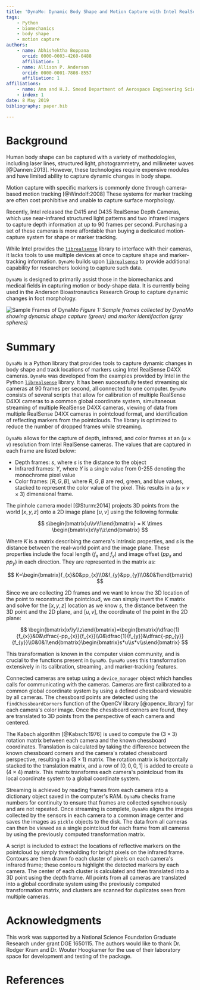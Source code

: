 ```yaml
---
title: 'DynaMo: Dynamic Body Shape and Motion Capture with Intel RealSense Cameras'
tags:
    - Python
    - biomechanics
    - body shape
    - motion capture
authors:
    - name: Abhishektha Boppana
      orcid: 0000-0003-4260-0488
      affiliation: 1
    - name: Allison P. Anderson
      orcid: 0000-0001-7808-8557
      affiliation: 1
affiliations:
    - name: Ann and H.J. Smead Department of Aerospace Engineering Sciences, University of Colorado Boulder
    - index: 1
date: 8 May 2019
bibliography: paper.bib

---
```


# Background 

Human body shape can be captured with a variety of methodologies, including laser lines, structured light, photogrammetry, and millimeter waves [@Dannen:2013].
However, these technologies require expensive modules and have limited ability to capture dynamic changes in body shape. 

Motion capture with specific markers is commonly done through camera-based motion tracking [@Windolf:2008]
These systems for marker tracking are often cost prohibitive and unable to capture surface morphology.

Recently, Intel released the D415 and D435 RealSense Depth Cameras, which use near-infrared structured light patterns and two infrared imagers to capture depth information at up to 90 frames per second.
Purchasing a set of these cameras is more affordable than buying a dedicated motion-capture system for shape or marker tracking.

While Intel provides the [``librealsense``](https://github.com/IntelRealSense/librealsense)  library to interface with their cameras, it lacks tools to use multiple devices at once to capture shape and marker-tracking information.
``DynaMo`` builds upon [``librealsense``](https://github.com/IntelRealSense/librealsense) to provide additional capability for researchers looking to capture such data.

``DynaMo`` is designed to primarily assist those in the biomechanics and medical fields in capturing motion or body-shape data. 
It is currently being used in the Anderson Bioastronautics Research Group to capture dynamic changes in foot morphology. 

![Sample Frames of DynaMo](documentation/sampleFrames.png)
*Figure 1: Sample frames collected by DynaMo showing dynamic shape capture (green) and marker identifaction (gray spheres)*

# Summary

``DynaMo`` is a Python library that provides tools to capture dynamic changes in body shape and track locations of markers using Intel RealSense D4XX cameras. 
``DynaMo`` was developed from the examples provided by Intel in the Python [``librealsense``](https://github.com/IntelRealSense/librealsense) library. It has been successfully tested streaming six cameras at 90 frames per second, all connected to one computer. 
``DynaMo`` consists of several scripts that allow for calibration of multiple RealSense D4XX cameras to a common global coordinate system, simultaneous streaming of multiple RealSense D4XX cameras, viewing of data from multiple RealSense D4XX cameras in pointcloud format, and identification of reflecting markers from the pointclouds.
The library is optimized to reduce the number of dropped frames while streaming.

``DynaMo`` allows for the capture of depth, infrared, and color frames at an $(u \times v)$ resolution from Intel RealSense cameras.
The values that are captured in each frame are listed below:

* Depth frames: $s$, where $s$ is the distance to the object
* Infrared frames: $Y$, where $Y$ is a single value from 0-255 denoting the monochrome pixel value
* Color frames: $[R,G,B]$, where $R,G,B$ are red, green, and blue values, stacked to represent the color value of the pixel. This results in a $(u\times v \times 3)$ dimensional frame.

The pinhole camera model [@Sturm:2014] projects 3D points from the world $[x,y,z]$ onto a 2D image plane $[u,v]$ using the following formula:

$$
s\begin{bmatrix}u\\v\\1\end{bmatrix} = K \times \begin{bmatrix}x\\y\\z\end{bmatrix}
$$

Where $K$ is a matrix describing the camera's intrinsic properties, and $s$ is the distance between the real-world point and the image plane.
These properties include the focal length ($f_{x}$ and $f_{y}$) and image offset ($pp_{x}$ and $pp_{y}$) in each direction.
They are represented in the matrix as:

$$
K=\begin{bmatrix}f_{x}&0&pp_{x}\\0&f_{y}&pp_{y}\\0&0&1\end{bmatrix}
$$

Since we are collecting 2D frames and we want to know the 3D location of the point to reconstruct the pointcloud, we can simply invert the $K$ matrix and solve for the $[x,y,z]$ location as we know $s$, the distance between the 3D point and the 2D plane, and $[u,v]$, the coordinate of the point in the 2D plane:

$$
\begin{bmatrix}x\\y\\z\end{bmatrix}=\begin{bmatrix}\dfrac{1}{f_{x}}&0&\dfrac{-pp_{x}}{f_{x}}\\0&\dfrac{1}{f_{y}}&\dfrac{-pp_{y}}{f_{y}}\\0&0&1\end{bmatrix}\begin{bmatrix}s*u\\s*v\\s\end{bmatrix}
$$

This transformation is known in the computer vision community, and is crucial to the functions present in ``DynaMo``.
``DynaMo`` uses this transformation extensively in its calibration, streaming, and marker-tracking features.

Connected cameras are setup using a ``device_manager`` object which handles calls for communicating with the cameras. 
Cameras are first calibrated to a common global coordinate system by using a defined chessboard viewable by all cameras. 
The chessboard points are detected using the ``findChessboardCorners`` function of the OpenCV library [@opencv_library] for each camera's color image.
Once the chessboard corners are found, they are translated to 3D points from the perspective of each camera and centered.  

The Kabsch algorithm [@Kabsch:1976] is used to compute the $(3\times3)$ rotation matrix between each camera and the known chessboard coordinates.
Translation is calculated by taking the difference between the known chessboard corners and the camera's rotated chessboard perspective, resulting in a $(3\times1)$ matrix.
The rotation matrix is horizontally stacked to the translation matrix, and a row of $[0,0,0,1]$ is added to create a $(4\times4)$ matrix.
This matrix transforms each camera's pointcloud from its local coordinate system to a global coordinate system.

Streaming is achieved by reading frames from each camera into a dictionary object saved in the computer's RAM. 
``DynaMo`` checks frame numbers for continuity to ensure that frames are collected synchronously and are not repeated. 
Once streaming is complete, ``DynaMo`` aligns the images collected by the sensors in each camera to a common image center and saves the images as ``pickle`` objects to the disk. 
The data from all cameras can then be viewed as a single pointcloud for each frame from all cameras by using the previously computed transformation matrix.

A script is included to extract the locations of reflective markers on the pointcloud by simply thresholding for bright pixels on the infrared frame. 
Contours are then drawn fo each cluster of pixels on each camera's infrared frame; these contours highlight the detected markers by each camera. 
The center of each cluster is calculated and then translated into a 3D point using the depth frame. 
All points from all cameras are translated into a global coordinate system using the previously computed transformation matrix, and clusters are scanned for duplicates seen from multiple cameras. 


# Acknowledgments
This work was supported by a National Science Foundation Graduate Research under grant DGE 1650115. The authors would like to thank Dr. Rodger Kram and Dr. Wouter Hoogkamer for the use of their laboratory space for development and testing of the package. 

# References
